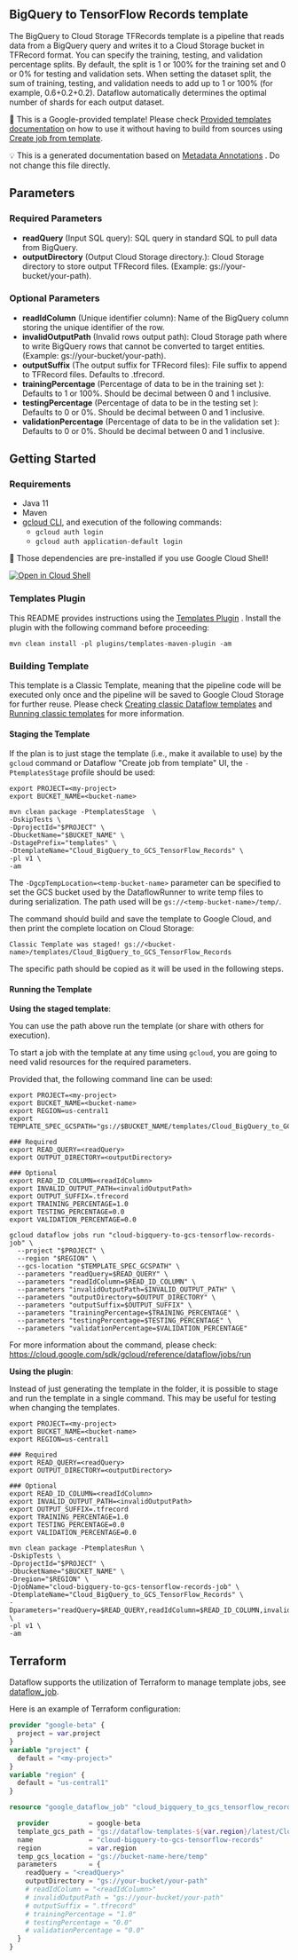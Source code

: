 
BigQuery to TensorFlow Records template
---
The BigQuery to Cloud Storage TFRecords template is a pipeline that reads data
from a BigQuery query and writes it to a Cloud Storage bucket in TFRecord format.
You can specify the training, testing, and validation percentage splits. By
default, the split is 1 or 100% for the training set and 0 or 0% for testing and
validation sets. When setting the dataset split, the sum of training, testing,
and validation needs to add up to 1 or 100% (for example, 0.6+0.2+0.2). Dataflow
automatically determines the optimal number of shards for each output dataset.


:memo: This is a Google-provided template! Please
check [Provided templates documentation](https://cloud.google.com/dataflow/docs/guides/templates/provided/bigquery-to-tfrecords)
on how to use it without having to build from sources using [Create job from template](https://console.cloud.google.com/dataflow/createjob?template=Cloud_BigQuery_to_GCS_TensorFlow_Records).

:bulb: This is a generated documentation based
on [Metadata Annotations](https://github.com/GoogleCloudPlatform/DataflowTemplates#metadata-annotations)
. Do not change this file directly.

## Parameters

### Required Parameters

* **readQuery** (Input SQL query): SQL query in standard SQL to pull data from BigQuery.
* **outputDirectory** (Output Cloud Storage directory.): Cloud Storage directory to store output TFRecord files. (Example: gs://your-bucket/your-path).

### Optional Parameters

* **readIdColumn** (Unique identifier column): Name of the BigQuery column storing the unique identifier of the row.
* **invalidOutputPath** (Invalid rows output path): Cloud Storage path where to write BigQuery rows that cannot be converted to target entities. (Example: gs://your-bucket/your-path).
* **outputSuffix** (The output suffix for TFRecord files): File suffix to append to TFRecord files. Defaults to .tfrecord.
* **trainingPercentage** (Percentage of data to be in the training set ): Defaults to 1 or 100%. Should be decimal between 0 and 1 inclusive.
* **testingPercentage** (Percentage of data to be in the testing set ): Defaults to 0 or 0%. Should be decimal between 0 and 1 inclusive.
* **validationPercentage** (Percentage of data to be in the validation set ): Defaults to 0 or 0%. Should be decimal between 0 and 1 inclusive.



## Getting Started

### Requirements

* Java 11
* Maven
* [gcloud CLI](https://cloud.google.com/sdk/gcloud), and execution of the
  following commands:
  * `gcloud auth login`
  * `gcloud auth application-default login`

:star2: Those dependencies are pre-installed if you use Google Cloud Shell!



[![Open in Cloud Shell](http://gstatic.com/cloudssh/images/open-btn.svg)](https://console.cloud.google.com/cloudshell/editor?cloudshell_git_repo=https%3A%2F%2Fgithub.com%2FGoogleCloudPlatform%2FDataflowTemplates.git&cloudshell_open_in_editor=v1/src/main/java/com/google/cloud/teleport/templates/BigQueryToTFRecord.java)

### Templates Plugin

This README provides instructions using
the [Templates Plugin](https://github.com/GoogleCloudPlatform/DataflowTemplates#templates-plugin)
. Install the plugin with the following command before proceeding:

```shell
mvn clean install -pl plugins/templates-maven-plugin -am
```

### Building Template

This template is a Classic Template, meaning that the pipeline code will be
executed only once and the pipeline will be saved to Google Cloud Storage for
further reuse. Please check [Creating classic Dataflow templates](https://cloud.google.com/dataflow/docs/guides/templates/creating-templates)
and [Running classic templates](https://cloud.google.com/dataflow/docs/guides/templates/running-templates)
for more information.

#### Staging the Template

If the plan is to just stage the template (i.e., make it available to use) by
the `gcloud` command or Dataflow "Create job from template" UI,
the `-PtemplatesStage` profile should be used:

```shell
export PROJECT=<my-project>
export BUCKET_NAME=<bucket-name>

mvn clean package -PtemplatesStage  \
-DskipTests \
-DprojectId="$PROJECT" \
-DbucketName="$BUCKET_NAME" \
-DstagePrefix="templates" \
-DtemplateName="Cloud_BigQuery_to_GCS_TensorFlow_Records" \
-pl v1 \
-am
```

The `-DgcpTempLocation=<temp-bucket-name>` parameter can be specified to set the GCS bucket used by the DataflowRunner to write
temp files to during serialization. The path used will be `gs://<temp-bucket-name>/temp/`.

The command should build and save the template to Google Cloud, and then print
the complete location on Cloud Storage:

```
Classic Template was staged! gs://<bucket-name>/templates/Cloud_BigQuery_to_GCS_TensorFlow_Records
```

The specific path should be copied as it will be used in the following steps.

#### Running the Template

**Using the staged template**:

You can use the path above run the template (or share with others for execution).

To start a job with the template at any time using `gcloud`, you are going to
need valid resources for the required parameters.

Provided that, the following command line can be used:

```shell
export PROJECT=<my-project>
export BUCKET_NAME=<bucket-name>
export REGION=us-central1
export TEMPLATE_SPEC_GCSPATH="gs://$BUCKET_NAME/templates/Cloud_BigQuery_to_GCS_TensorFlow_Records"

### Required
export READ_QUERY=<readQuery>
export OUTPUT_DIRECTORY=<outputDirectory>

### Optional
export READ_ID_COLUMN=<readIdColumn>
export INVALID_OUTPUT_PATH=<invalidOutputPath>
export OUTPUT_SUFFIX=.tfrecord
export TRAINING_PERCENTAGE=1.0
export TESTING_PERCENTAGE=0.0
export VALIDATION_PERCENTAGE=0.0

gcloud dataflow jobs run "cloud-bigquery-to-gcs-tensorflow-records-job" \
  --project "$PROJECT" \
  --region "$REGION" \
  --gcs-location "$TEMPLATE_SPEC_GCSPATH" \
  --parameters "readQuery=$READ_QUERY" \
  --parameters "readIdColumn=$READ_ID_COLUMN" \
  --parameters "invalidOutputPath=$INVALID_OUTPUT_PATH" \
  --parameters "outputDirectory=$OUTPUT_DIRECTORY" \
  --parameters "outputSuffix=$OUTPUT_SUFFIX" \
  --parameters "trainingPercentage=$TRAINING_PERCENTAGE" \
  --parameters "testingPercentage=$TESTING_PERCENTAGE" \
  --parameters "validationPercentage=$VALIDATION_PERCENTAGE"
```

For more information about the command, please check:
https://cloud.google.com/sdk/gcloud/reference/dataflow/jobs/run


**Using the plugin**:

Instead of just generating the template in the folder, it is possible to stage
and run the template in a single command. This may be useful for testing when
changing the templates.

```shell
export PROJECT=<my-project>
export BUCKET_NAME=<bucket-name>
export REGION=us-central1

### Required
export READ_QUERY=<readQuery>
export OUTPUT_DIRECTORY=<outputDirectory>

### Optional
export READ_ID_COLUMN=<readIdColumn>
export INVALID_OUTPUT_PATH=<invalidOutputPath>
export OUTPUT_SUFFIX=.tfrecord
export TRAINING_PERCENTAGE=1.0
export TESTING_PERCENTAGE=0.0
export VALIDATION_PERCENTAGE=0.0

mvn clean package -PtemplatesRun \
-DskipTests \
-DprojectId="$PROJECT" \
-DbucketName="$BUCKET_NAME" \
-Dregion="$REGION" \
-DjobName="cloud-bigquery-to-gcs-tensorflow-records-job" \
-DtemplateName="Cloud_BigQuery_to_GCS_TensorFlow_Records" \
-Dparameters="readQuery=$READ_QUERY,readIdColumn=$READ_ID_COLUMN,invalidOutputPath=$INVALID_OUTPUT_PATH,outputDirectory=$OUTPUT_DIRECTORY,outputSuffix=$OUTPUT_SUFFIX,trainingPercentage=$TRAINING_PERCENTAGE,testingPercentage=$TESTING_PERCENTAGE,validationPercentage=$VALIDATION_PERCENTAGE" \
-pl v1 \
-am
```

## Terraform

Dataflow supports the utilization of Terraform to manage template jobs,
see [dataflow_job](https://registry.terraform.io/providers/hashicorp/google/latest/docs/resources/dataflow_job).

Here is an example of Terraform configuration:


```terraform
provider "google-beta" {
  project = var.project
}
variable "project" {
  default = "<my-project>"
}
variable "region" {
  default = "us-central1"
}

resource "google_dataflow_job" "cloud_bigquery_to_gcs_tensorflow_records" {

  provider          = google-beta
  template_gcs_path = "gs://dataflow-templates-${var.region}/latest/Cloud_BigQuery_to_GCS_TensorFlow_Records"
  name              = "cloud-bigquery-to-gcs-tensorflow-records"
  region            = var.region
  temp_gcs_location = "gs://bucket-name-here/temp"
  parameters        = {
    readQuery = "<readQuery>"
    outputDirectory = "gs://your-bucket/your-path"
    # readIdColumn = "<readIdColumn>"
    # invalidOutputPath = "gs://your-bucket/your-path"
    # outputSuffix = ".tfrecord"
    # trainingPercentage = "1.0"
    # testingPercentage = "0.0"
    # validationPercentage = "0.0"
  }
}
```
